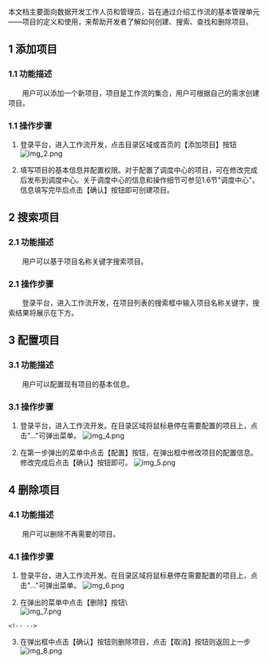 本文档主要面向数据开发工作人员和管理员，旨在通过介绍工作流的基本管理单元——项目的定义和使用，来帮助开发者了解如何创建、搜索、查找和删除项目。

## 1 添加项目

### 1.1 功能描述

&nbsp;&nbsp;&nbsp;&nbsp;&nbsp;&nbsp;&nbsp;用户可以添加一个新项目，项目是工作流的集合，用户可根据自己的需求创建项目。

### 1.1 操作步骤

1. 登录平台，进入工作流开发，点击目录区域或首页的【添加项目】按钮
![img_2.png](../images/workflow/img_2.png)

2. 填写项目的基本信息并配置权限。对于配置了调度中心的项目，可在修改完成后发布到调度中心。关于调度中心的信息和操作细节可参见1.6节"调度中心"。信息填写完毕后点击【确认】按钮即可创建项目。

## 2 搜索项目

### 2.1 功能描述

&nbsp;&nbsp;&nbsp;&nbsp;&nbsp;&nbsp;&nbsp;用户可以基于项目名称关键字搜索项目。

### 2.1 操作步骤

&nbsp;&nbsp;&nbsp;&nbsp;&nbsp;&nbsp;&nbsp;登录平台，进入工作流开发，在项目列表的搜索框中输入项目名称关键字，搜索结果将展示在下方。

## 3 配置项目

### 3.1 功能描述

&nbsp;&nbsp;&nbsp;&nbsp;&nbsp;&nbsp;&nbsp;用户可以配置现有项目的基本信息。

### 3.1 操作步骤

1. 登录平台，进入工作流开发。在目录区域将鼠标悬停在需要配置的项目上，点击"\..."可弹出菜单。
    ![img_4.png](../images/workflow/img_4.png)

2. 在第一步弹出的菜单中点击【配置】按钮，在弹出框中修改项目的配置信息。修改完成后点击【确认】按钮即可。
    ![img_5.png](../images/workflow/img_5.png)

## 4 删除项目

### 4.1 功能描述

&nbsp;&nbsp;&nbsp;&nbsp;&nbsp;&nbsp;&nbsp;用户可以删除不再需要的项目。

### 4.1 操作步骤

1. 登录平台，进入工作流开发。在目录区域将鼠标悬停在需要配置的项目上，点击"\..."可弹出菜单。
    ![img_6.png](../images/workflow/img_6.png)

2. 在弹出的菜单中点击【删除】按钮\  
    ![img_7.png](../images/workflow/img_7.png)

```{=html}
<!-- -->
```
3. 在弹出框中点击【确认】按钮则删除项目，点击【取消】按钮则返回上一步
    ![img_8.png](../images/workflow/img_8.png)
